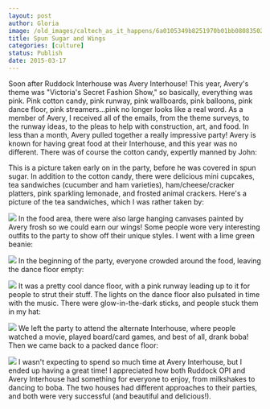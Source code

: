```yaml
---
layout: post
author: Gloria
image: /old_images/caltech_as_it_happens/6a0105349b8251970b01bb08083502970d.jpg
title: Spun Sugar and Wings
categories: [culture]
status: Publish
date: 2015-03-17
---
```


Soon after Ruddock Interhouse was Avery Interhouse! This year, Avery's theme was "Victoria's Secret Fashion Show," so basically, everything was pink. Pink cotton candy, pink runway, pink wallboards, pink balloons, pink dance floor, pink streamers...pink no longer looks like a real word. As a member of Avery, I received all of the emails, from the theme surveys, to the runway ideas, to the pleas to help with construction, art, and food. In less than a month, Avery pulled together a really impressive party!
Avery is known for having great food at their Interhouse, and this year was no different. There was of course the cotton candy, expertly manned by John:

This is a picture taken early on in the party, before he was covered in spun sugar. In addition to the cotton candy, there were delicious mini cupcakes, tea sandwiches (cucumber and ham varieties), ham/cheese/cracker platters, pink sparkling lemonade, and frosted animal crackers. Here's a picture of the tea sandwiches, which I was rather taken by:


![](/old_images/caltech_as_it_happens/6a0105349b8251970b01bb0808353b970d.jpg)
In the food area, there were also large hanging canvases painted by Avery frosh so we could earn our wings! Some people wore very interesting outfits to the party to show off their unique styles. I went with a lime green beanie:


![](/old_images/caltech_as_it_happens/6a0105349b8251970b01b7c7642ba9970b.jpg)
In the beginning of the party, everyone crowded around the food, leaving the dance floor empty:


![](/old_images/caltech_as_it_happens/6a0105349b8251970b01b7c7642bca970b.jpg)
It was a pretty cool dance floor, with a pink runway leading up to it for people to strut their stuff. The lights on the dance floor also pulsated in time with the music. There were glow-in-the-dark sticks, and people stuck them in my hat:


![](/old_images/caltech_as_it_happens/6a0105349b8251970b01b7c7642bd7970b.jpg)
We left the party to attend the alternate Interhouse, where people watched a movie, played board/card games, and best of all, drank boba! Then we came back to a packed dance floor:


![](/old_images/caltech_as_it_happens/6a0105349b8251970b01bb08083568970d.jpg)
I wasn't expecting to spend so much time at Avery Interhouse, but I ended up having a great time! I appreciated how both Ruddock OPI and Avery Interhouse had something for everyone to enjoy, from milkshakes to dancing to boba. The two houses had different approaches to their parties, and both were very successful (and beautiful and delicious!).

